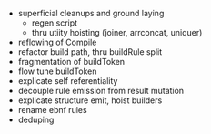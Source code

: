 - superficial cleanups and ground laying
  - regen script
  - thru utiity hoisting (joiner, arrconcat, uniquer)
- reflowing of Compile
- refactor build path, thru buildRule split
- fragmentation of buildToken
- flow tune buildToken
- explicate self referentiality
- decouple rule emission from result mutation
- explicate structure emit, hoist builders
- rename ebnf rules
- deduping

